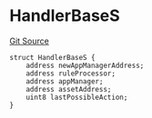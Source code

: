 # HandlerBaseS
[Git Source](https://github.com/thrackle-io/tron/blob/fd00dd3f701afe5991226ded04be9da490ad380d/src/client/token/handler/diamond/RuleStorage.sol)


```solidity
struct HandlerBaseS {
    address newAppManagerAddress;
    address ruleProcessor;
    address appManager;
    address assetAddress;
    uint8 lastPossibleAction;
}
```

